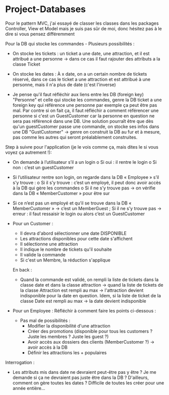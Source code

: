 # Project-Databases

Pour le pattern MVC, j'ai essayé de classer les classes dans les packages Controller, View et Model mais je suis pas sûr de moi, donc hésitez pas à le dire si vous pensez différemment 

Pour la DB qui stocke les commandes - Plusieurs possibilités :

- On stocke les tickets : un ticket a une date, une attraction, et il est attribué a une personne -> dans ce cas il faut rajouter des attributs a la classe Ticket

- On stocke les dates : À x date, on a un certain nombre de tickets réservé, dans ce cas le ticket a une attraction et est attribué à une personne, mais il n'a plus de date (c'est l'inverse)

- Je pense qu'il faut réfléchir aux liens entre les DB (foreign key) "Personne" et celle qui stocke les commandes, genre la DB ticket a une foreign key qui référence une personne par exemple ça peut être pas mal.
Par contre si on fait ça, il faut réfléchir a comment référencer une personne si c'est un GuestCustomer car la personne en question ne sera pas référencé dans une DB. Une solution pourraît être que dès qu'un guestCustomer passe une commande, on stocke ses infos dans une DB "GustCustomer" -> genre on construit la DB au fur et à mesure, pas comme les autres qui seront préalablement construites. 


Step à suivre pour l'application (je le vois comme ça, mais dites le si vous voyez ça autrement !): 

-	On demande à l’utilisateur s’il a un login 
o	Si oui : il rentre le login
o	Si non : c’est un guestCustomer

-	Si l’utilisateur rentre son login, on regarde dans la DB « Employee » s’il s’y trouve :
o	Si il s’y trouve : c’est un employé, il peut donc avoir accès à la DB qui gère les commandes
o	Si il ne s’y trouve pas -> on vérifie dans la DB « MemberCustomer » pour être sur

-	Si ce n’est pas un employé et qu’il se trouve dans la DB « MemberCustomer » -> c’est un MemberGuest ; Si il ne s’y trouve pas -> erreur : il faut ressaisir le login ou alors c’est un GuestCustomer

- Pour un Customer : 

    - Il devra d'abord sélectionner une date DISPONIBLE 
    - Les attractions disponibles pour cette date s'affichent
    - Il sélectionne une attraction
    - Il indique le nombre de tickets qu'il souhaite
    - Il valide la commande
    - Si c'est un Membre, la réduction s'applique

    En back : 
    - Quand la commande est validé, on rempli la liste de tickets dans la classe date et dans la classe   attraction -> quand la liste de tickets de la classe Attraction est rempli au max -> l'attraction devient indisponible pour la date en question. Idem, si la liste de ticket de la classe Date est rempli au max -> la date devient indisponible 

- Pour un Employee : Réfléchir à comment faire les points ci-dessous : 

    - Pas mal de possibilités : 
        - Modifier la disponibilité d'une attraction
        - Créer des promotions (disponible pour tous les customers ? Juste les membres ? Juste les guest ?)
        - Avoir accès aux dossiers des clients (MemberCustomer ?) -> avoir accès à la DB
        - Définir les attractions les + populaires

Interrogation :

- Les attributs mis dans date ne devraient peut-être pas y être ? Je me demande si ça ne devraient pas juste être dans la DB ? 
D'ailleurs, comment on gère toutes les dates ? Difficile de toutes les créer pour une année entière...

    


